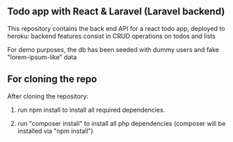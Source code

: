 ## Todo app with React & Laravel (Laravel backend) 
This repository contains the back end API for a react todo app, deployed to heroku: backend features consist in CRUD operations on todos and lists

For demo purposes, the db has been seeded with dummy users and fake "lorem-ipsum-like" data

## For cloning the repo
After cloning the repository:

1) run npm install to install all required dependencies.

2) run "composer install" to install all php dependencies (composer will be installed via "npm install")





